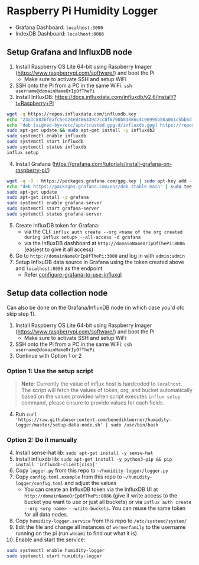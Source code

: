 # Raspberry Pi Humidity Logger

- Grafana Dashboard: `localhost:3000`
- IndexDB Dashboard: `localhost:8086`

## Setup Grafana and InfluxDB node

1. Install Raspberry OS Lite 64-bit using Raspberry Imager (https://www.raspberrypi.com/software/) and boot the Pi
    - Make sure to activate SSH and setup WiFi
2. SSH onto the Pi from a PC in the same WiFi: `ssh username@domainNameOrIpOfThePi`
3. Install InfluxDB: https://docs.influxdata.com/influxdb/v2.6/install/?t=Raspberry+Pi

```bash
wget -q https://repos.influxdata.com/influxdb.key
echo '23a1c8836f0afc5ed24e0486339d7cc8f6790b83886c4c96995b88a061c5bb5d influxdb.key' | sha256sum -c && cat influxdb.key | gpg --dearmor | sudo tee /etc/apt/trusted.gpg.d/influxdb.gpg > /dev/null
echo 'deb [signed-by=/etc/apt/trusted.gpg.d/influxdb.gpg] https://repos.influxdata.com/debian stable main' | sudo tee /etc/apt/sources.list.d/influxdata.list
sudo apt-get update && sudo apt-get install -y influxdb2
sudo systemctl enable influxdb
sudo systemctl start influxdb
sudo systemctl status influxdb
influx setup
```

4. Install Grafana (https://grafana.com/tutorials/install-grafana-on-raspberry-pi/)

```bash
wget -q -O - https://packages.grafana.com/gpg.key | sudo apt-key add -
echo "deb https://packages.grafana.com/oss/deb stable main" | sudo tee -a /etc/apt/sources.list.d/grafana.list
sudo apt-get update
sudo apt-get install -y grafana
sudo systemctl enable grafana-server
sudo systemctl start grafana-server
sudo systemctl status grafana-server
```

5. Create InfluxDB token for Grafana:
    - via the CLI: `influx auth create --org <name of the org created during influx setup> --all-access -d grafana`
    - via the InfluxDB dashboard at `http://domainNameOrIpOfThePi:8086` (easiest to give it all access)
6. Go to `http://domainNameOrIpOfThePi:3000` and log in with `admin:admin`
7. Setup InflxuDB data source in Grafana using the token created above and `localhost:8086` as the endpoint
    - Refer [configure-grafana-to-use-influxql](https://docs.influxdata.com/influxdb/v2.6/tools/grafana/?t=InfluxQL#configure-grafana-to-use-influxql)

## Setup data collection node

Can also be done on the Grafana/InfluxDB node (in which case you'd ofc skip step 1).

1. Install Raspberry OS Lite 64-bit using Raspberry Imager (https://www.raspberrypi.com/software/) and boot the Pi
    - Make sure to activate SSH and setup WiFi
2. SSH onto the Pi from a PC in the same WiFi: `ssh username@domainNameOrIpOfThePi`
3. Continue with Option 1 or 2

### Option 1: Use the setup script

> **Note**: Currently the value of influx host is hardcoded to `localhost`. The script will fetch the values of token, org, and bucket automatically based on the
> values provided when script executes `influx setup` command, please ensure to provide values for each fields.

4. Run `curl 'https://raw.githubusercontent.com/benediktwerner/humidity-logger/master/setup-data-node.sh' | sudo /usr/bin/bash`

### Option 2: Do it manually
4. Install sense-hat lib: `sudo apt-get install -y sense-hat`
5. Install influxdb lib: `sudo apt-get install -y python3-pip && pip install 'influxdb-client[ciso]'`
6. Copy `logger.py` from this repo to `~/humidity-logger/logger.py`
7. Copy `config.toml.example` from this repo to `~/humidity-logger/config.toml` and adjust the values
    - You can create an InfluxDB token via the InfluxDB UI at `http://domainNameOrIpOfThePi:8086` (give it write access to the bucket you want to use or just all buckets) or via `influx auth create --org <org name> --write-buckets`. You can reuse the same token for all data nodes.
8. Copy `humidity-logger.service` from this repo to `/etc/systemd/system/`
9. Edit the file and change all instances of `wernerfamily` to the username running on the pi (run `whoami` to find out what it is)
10.  Enable and start the service:
```bash
sudo systemctl enable humidity-logger
sudo systemctl start humidity-logger
```
